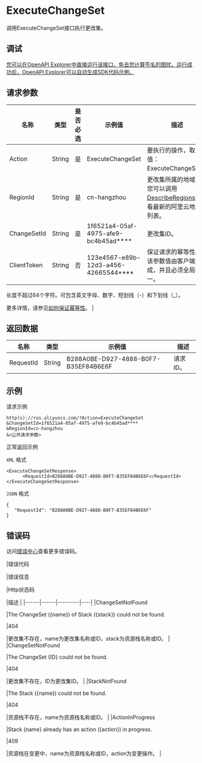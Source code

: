 # ExecuteChangeSet

调用ExecuteChangeSet接口执行更改集。

## 调试

[您可以在OpenAPI Explorer中直接运行该接口，免去您计算签名的困扰。运行成功后，OpenAPI Explorer可以自动生成SDK代码示例。](https://api.aliyun.com/#product=ROS&api=ExecuteChangeSet&type=RPC&version=2019-09-10)

## 请求参数

|名称|类型|是否必选|示例值|描述|
|--|--|----|---|--|
|Action|String|是|ExecuteChangeSet|要执行的操作，取值：ExecuteChangeSet。 |
|RegionId|String|是|cn-hangzhou|更改集所属的地域ID。您可以调用[DescribeRegions](~~131035~~)查看最新的阿里云地域列表。 |
|ChangeSetId|String|是|1f6521a4-05af-4975-afe9-bc4b45ad\*\*\*\*|更改集ID。 |
|ClientToken|String|否|123e4567-e89b-12d3-a456-42665544\*\*\*\*|保证请求的幂等性。该参数值由客户端生成，并且必须全局唯一。

 长度不超过64个字符。可包含英文字母、数字、短划线（-）和下划线（\_）。

 更多详情，请参见[如何保证幂等性](~~134212~~)。 |

## 返回数据

|名称|类型|示例值|描述|
|--|--|---|--|
|RequestId|String|B288A0BE-D927-4888-B0F7-B35EF84B6E6F|请求ID。 |

## 示例

请求示例

```
http(s)://ros.aliyuncs.com/?Action=ExecuteChangeSet
&ChangeSetId=1f6521a4-05af-4975-afe9-bc4b45ad****
&RegionId=cn-hangzhou
&<公共请求参数>
```

正常返回示例

`XML` 格式

```
<ExecuteChangeSetResponse>
      <RequestId>B288A0BE-D927-4888-B0F7-B35EF84B6E6F</RequestId>
</ExecuteChangeSetResponse>
```

`JSON` 格式

```
{
   "RequestId": "B288A0BE-D927-4888-B0F7-B35EF84B6E6F"
}
```

## 错误码

访问[错误中心](https://error-center.alibabacloud.com/status/product/ROS)查看更多错误码。

|错误代码

|错误信息

|Http状态码

|描述 |
|------|------|---------|----|
|ChangeSetNotFound

|The ChangeSet \(\{name\}\) of Stack \(\{stack\}\) could not be found.

|404

|更改集不存在，name为更改集名称或ID，stack为资源栈名称或ID。 |
|ChangeSetNotFound

|The ChangeSet \{ID\} could not be found.

|404

|更改集不存在，ID为更改集ID。 |
|StackNotFound

|The Stack \(\{name\}\) could not be found.

|404

|资源栈不存在，name为资源栈名称或ID。 |
|ActionInProgress

|Stack \{name\} already has an action \(\{action\}\) in progress.

|409

|资源栈在变更中，name为资源栈名称或ID，action为变更操作。 |

